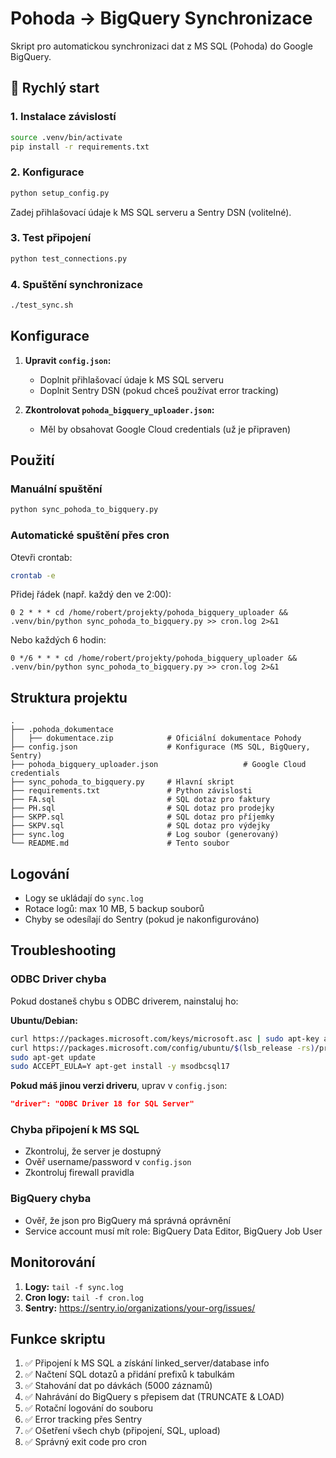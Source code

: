 # Pohoda → BigQuery Synchronizace

Skript pro automatickou synchronizaci dat z MS SQL (Pohoda) do Google BigQuery.

## 🚀 Rychlý start

### 1. Instalace závislostí
```bash
source .venv/bin/activate
pip install -r requirements.txt 
```

### 2. Konfigurace
```bash
python setup_config.py
```
Zadej přihlašovací údaje k MS SQL serveru a Sentry DSN (volitelné).

### 3. Test připojení
```bash
python test_connections.py
```

### 4. Spuštění synchronizace
```bash
./test_sync.sh
```

## Konfigurace

1. **Upravit `config.json`:**
   - Doplnit přihlašovací údaje k MS SQL serveru
   - Doplnit Sentry DSN (pokud chceš používat error tracking)

2. **Zkontrolovat `pohoda_bigquery_uploader.json`:**
   - Měl by obsahovat Google Cloud credentials (už je připraven)

## Použití

### Manuální spuštění
```bash
python sync_pohoda_to_bigquery.py
```

### Automatické spuštění přes cron

Otevři crontab:
```bash
crontab -e
```

Přidej řádek (např. každý den ve 2:00):
```cron
0 2 * * * cd /home/robert/projekty/pohoda_bigquery_uploader && .venv/bin/python sync_pohoda_to_bigquery.py >> cron.log 2>&1
```

Nebo každých 6 hodin:
```cron
0 */6 * * * cd /home/robert/projekty/pohoda_bigquery_uploader && .venv/bin/python sync_pohoda_to_bigquery.py >> cron.log 2>&1
```

## Struktura projektu

```
.
├── .pohoda_dokumentace
│   ├── dokumentace.zip            # Oficiální dokumentace Pohody
├── config.json                    # Konfigurace (MS SQL, BigQuery, Sentry)
├── pohoda_bigquery_uploader.json                   # Google Cloud credentials
├── sync_pohoda_to_bigquery.py     # Hlavní skript
├── requirements.txt               # Python závislosti
├── FA.sql                         # SQL dotaz pro faktury
├── PH.sql                         # SQL dotaz pro prodejky
├── SKPP.sql                       # SQL dotaz pro příjemky
├── SKPV.sql                       # SQL dotaz pro výdejky
├── sync.log                       # Log soubor (generovaný)
└── README.md                      # Tento soubor
```

## Logování

- Logy se ukládají do `sync.log`
- Rotace logů: max 10 MB, 5 backup souborů
- Chyby se odesílají do Sentry (pokud je nakonfigurováno)

## Troubleshooting

### ODBC Driver chyba
Pokud dostaneš chybu s ODBC driverem, nainstaluj ho:

**Ubuntu/Debian:**
```bash
curl https://packages.microsoft.com/keys/microsoft.asc | sudo apt-key add -
curl https://packages.microsoft.com/config/ubuntu/$(lsb_release -rs)/prod.list | sudo tee /etc/apt/sources.list.d/mssql-release.list
sudo apt-get update
sudo ACCEPT_EULA=Y apt-get install -y msodbcsql17
```

**Pokud máš jinou verzi driveru**, uprav v `config.json`:
```json
"driver": "ODBC Driver 18 for SQL Server"
```

### Chyba připojení k MS SQL
- Zkontroluj, že server je dostupný
- Ověř username/password v `config.json`
- Zkontroluj firewall pravidla

### BigQuery chyba
- Ověř, že json pro BigQuery má správná oprávnění
- Service account musí mít role: BigQuery Data Editor, BigQuery Job User

## Monitorování

1. **Logy:** `tail -f sync.log`
2. **Cron logy:** `tail -f cron.log`
3. **Sentry:** https://sentry.io/organizations/your-org/issues/

## Funkce skriptu

1. ✅ Připojení k MS SQL a získání linked_server/database info
2. ✅ Načtení SQL dotazů a přidání prefixů k tabulkám
3. ✅ Stahování dat po dávkách (5000 záznamů)
4. ✅ Nahrávání do BigQuery s přepisem dat (TRUNCATE & LOAD)
5. ✅ Rotační logování do souboru
6. ✅ Error tracking přes Sentry
7. ✅ Ošetření všech chyb (připojení, SQL, upload)
8. ✅ Správný exit code pro cron
